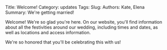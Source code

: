 Title: Welcome!
Category: updates
Tags: 
Slug: 
Authors: Kate, Elena
Summary: We're getting married!


Welcome! We're so glad you're here. On our website, you'll find information about all the festivities around our wedding, including times and dates, as well as locations and access information.

We're so honored that you'll be celebrating this with us!
